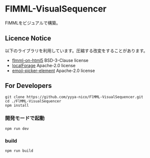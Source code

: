 # FlMML-VisualSequencer
FlMMLをビジュアルで構築。

## Licence Notice
以下のライブラリを利用しています。圧縮する改変をすることがあります。

* [flmml-on-html5](https://github.com/argentum384/flmml-on-html5) BSD-3-Clause license
* [localForage](https://github.com/localForage/localForage) Apache-2.0 license
* [emoji-picker-element](https://github.com/nolanlawson/emoji-picker-element/) Apache-2.0 license

## For Developers
```
git clone https://github.com/yyya-nico/FlMML-VisualSequencer.git
cd ./FlMML-VisualSequencer
npm install
```

### 開発モードで起動
```
npm run dev
```

### build
```
npm run build
```